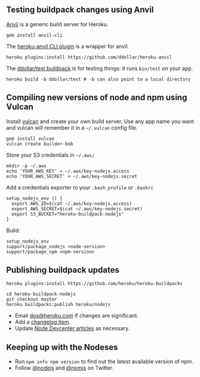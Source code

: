 ## Testing buildpack changes using Anvil

[Anvil](https://github.com/ddollar/anvil) is a generic build server for Heroku.

```
gem install anvil-cli
```

The [heroku-anvil CLI plugin](https://github.com/ddollar/heroku-anvil) is a wrapper for anvil.

```
heroku plugins:install https://github.com/ddollar/heroku-anvil
```

The [ddollar/test buildpack](https://github.com/ddollar/buildpack-test) is for testing things: it runs `bin/test` on your app.

```
heroku build -b ddollar/test # -b can also point to a local directory
```

## Compiling new versions of node and npm using Vulcan

Install [vulcan](https://github.com/heroku/vulcan) and create your own build server. Use any
app name you want and vulcan will remember it in a `~/.vulcan` config file.

```
gem install vulcan
vulcan create builder-bob
```

Store your S3 credentials in `~/.aws/`

```
mkdir -p ~/.aws
echo 'YOUR_AWS_KEY' > ~/.aws/key-nodejs.access
echo 'YOUR_AWS_SECRET' > ~/.aws/key-nodejs.secret
```

Add a credentials exporter to your `.bash_profile` or `.bashrc`

```
setup_nodejs_env () {
  export AWS_ID=$(cat ~/.aws/key-nodejs.access)
  export AWS_SECRET=$(cat ~/.aws/key-nodejs.secret)
  export S3_BUCKET="heroku-buildpack-nodejs"
}
```

Build:

```
setup_nodejs_env
support/package_nodejs <node-version>
support/package_npm <npm-version>
```

## Publishing buildpack updates

```
heroku plugins:install https://github.com/heroku/heroku-buildpacks

cd heroku-buildpack-nodejs
git checkout master
heroku buildpacks:publish heroku/nodejs
```

- Email [dos@heroku.com](mailto:dos@heroku.com) if changes are significant.
- Add a [changelog item](https://devcenter.heroku.com/admin/changelog_items/new).
- Update [Node Devcenter articles](https://devcenter.heroku.com/admin/articles/owned) as necessary.

## Keeping up with the Nodeses

- Run `npm info npm version` to find out the latest available version of npm.
- Follow [@nodejs](https://twitter.com/nodejs) and [@npmjs](https://twitter.com/npmjs) on Twitter.